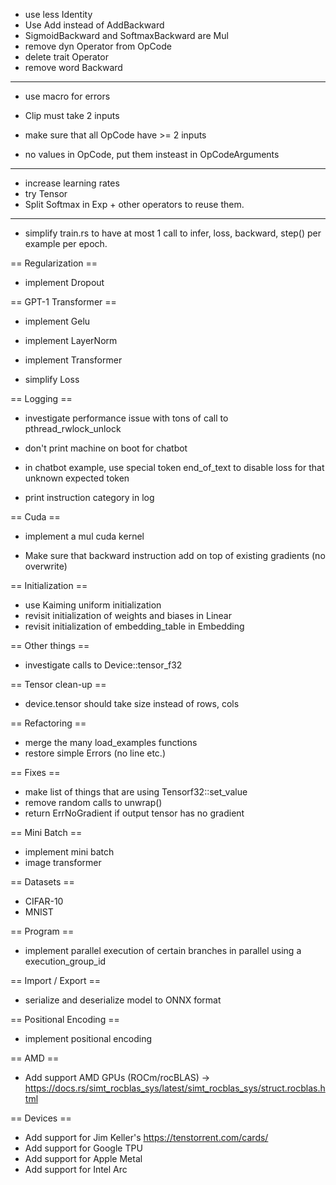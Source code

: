 - use less Identity
- Use Add instead of AddBackward
- SigmoidBackward and SoftmaxBackward are Mul
- remove dyn Operator from OpCode
- delete trait Operator
- remove word Backward

--------------------------------
- use macro for errors

- Clip must take 2 inputs
- make sure that all OpCode have >= 2 inputs
- no values in OpCode, put them insteast in OpCodeArguments

---------------------

- increase learning rates
- try Tensor<f8>
- Split Softmax in Exp + other operators to reuse them.

-----------------

- simplify train.rs to have at most 1 call to infer, loss, backward, step() per example per epoch.

== Regularization ==

- implement Dropout

== GPT-1 Transformer ==

- implement Gelu
- implement LayerNorm
- implement Transformer

- simplify Loss

== Logging ==

- investigate performance issue with tons of call to pthread_rwlock_unlock
- don't print machine on boot for chatbot
- in chatbot example, use special token end_of_text to disable loss for that unknown expected token

- print instruction category in log

== Cuda ==

- implement a mul cuda kernel

- Make sure that backward instruction add on top of existing gradients (no overwrite)

== Initialization ==

- use Kaiming uniform initialization
- revisit initialization of weights and biases in Linear
- revisit initialization of embedding_table in Embedding


== Other things ==

- investigate calls to Device::tensor_f32

== Tensor clean-up ==

- device.tensor should take size instead of rows, cols

== Refactoring ==

- merge the many load_examples functions
- restore simple Errors (no line etc.)

== Fixes ==

- make list of things that are using Tensorf32::set_value
- remove random calls to unwrap()
- return ErrNoGradient if output tensor has no gradient

== Mini Batch ==

- implement mini batch
- image transformer

== Datasets ==

- CIFAR-10
- MNIST

== Program ==

- implement parallel execution of certain branches in parallel using a execution_group_id

== Import / Export ==

- serialize and deserialize model to ONNX format

== Positional Encoding ==

- implement positional encoding

== AMD ==

- Add support AMD GPUs (ROCm/rocBLAS) -> https://docs.rs/simt_rocblas_sys/latest/simt_rocblas_sys/struct.rocblas.html


== Devices ==

- Add support for Jim Keller's https://tenstorrent.com/cards/
- Add support for Google TPU
- Add support for Apple Metal
- Add support for Intel Arc
